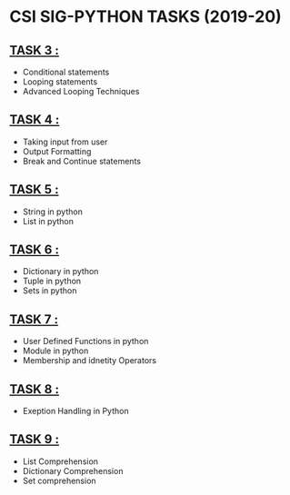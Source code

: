 # CSI SIG-PYTHON TASKS (2019-20)

## [TASK 3 :](https://github.com/RitikGupta19/python-scripts/tree/master/TASK3) 
* Conditional statements
* Looping statements
* Advanced Looping Techniques

## [TASK 4 :](https://github.com/RitikGupta19/python-scripts/tree/master/TASK4) 
* Taking input from user
* Output Formatting
* Break and Continue statements

## [TASK 5 :](https://github.com/RitikGupta19/python-scripts/tree/master/TASK5) 
* String in python
* List in python

## [TASK 6 :](https://github.com/RitikGupta19/python-scripts/tree/master/TASK6) 
* Dictionary in python
* Tuple in python
* Sets in python

## [TASK 7 :](https://github.com/RitikGupta19/python-scripts/tree/master/TASK7) 
* User Defined Functions in python
* Module in python
* Membership and idnetity Operators

## [TASK 8 :](https://github.com/RitikGupta19/python-scripts/tree/master/TASK8) 
* Exeption Handling in Python

## [TASK 9 :](https://github.com/RitikGupta19/python-scripts/tree/master/TASK9)
* List Comprehension
* Dictionary Comprehension
* Set comprehension
